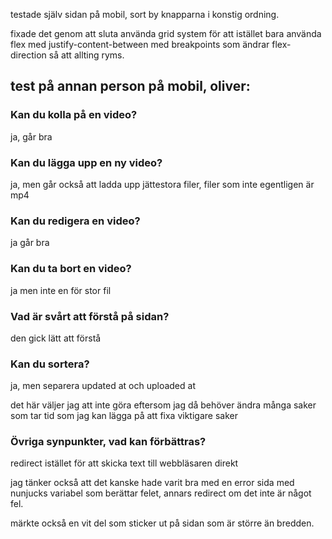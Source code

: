 testade själv sidan på mobil, sort by knapparna i konstig ordning.

fixade det genom att sluta använda grid system för att istället bara använda 
flex med justify-content-between med breakpoints som ändrar flex-direction så 
att allting ryms.

## test på annan person på mobil, oliver:

### Kan du kolla på en video?
ja, går bra

### Kan du lägga upp en ny video?
ja, men går också att ladda upp jättestora filer, filer som inte egentligen är mp4

### Kan du redigera en video?
ja går bra

### Kan du ta bort en video?
ja men inte en för stor fil

### Vad är svårt att förstå på sidan?
den gick lätt att förstå

### Kan du sortera?
ja, men separera updated at och uploaded at

det här väljer jag att inte göra eftersom jag då behöver ändra många saker som tar tid som jag kan lägga på att fixa viktigare saker

### Övriga synpunkter, vad kan förbättras?
redirect istället för att skicka text till webbläsaren direkt

jag tänker också att det kanske hade varit bra med en error sida med nunjucks variabel som berättar felet, annars redirect om det inte är något fel.

märkte också en vit del som sticker ut på sidan som är större än bredden.

